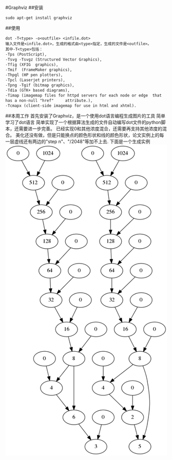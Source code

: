 #Graphviz
##安装

	sudo apt-get install graphviz
##使用

	dot -T<type> -o<outfile> <infile.dot>
	输入文件是<infile.dot>，生成的格式由<type>指定，生成的文件是<outfile>。
	其中-T<type>包括：
	-Tps (PostScript),
	-Tsvg -Tsvgz (Structured Vector Graphics), 
	-Tfig (XFIG  graphics), 
	-Tmif  (FrameMaker graphics),
	-Thpgl (HP pen plotters),
	-Tpcl (Laserjet printers),
	-Tpng -Tgif (bitmap graphics),
	-Tdia (GTK+ based diagrams),
	-Timap (imagemap files for httpd servers for each node or edge  that  has a non-null "href" 	attribute.),
	-Tcmapx (client-side imagemap for use in html and xhtml).
##本周工作
首先安装了Graphviz，是一个使用dot语言编程生成图片的工具
简单学习了dot语言
简单实现了一个根据算法生成的文件自动编写dot文件的python脚本，还需要进一步完善。
已经实现0和其他浓度混合，还需要再支持其他浓度的混合。
美化还没有做，但是只能换点的颜色形状和线的颜色形状，论文实例上的每一层虚线还有两边的"step n"、"/2048"等加不上去.
下面是一个生成实例
![示例](test.png)